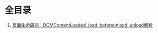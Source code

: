 # 全目录

1. [页面生命周期：DOMContentLoaded, load, beforeunload, unload解析](https://github.com/fyuanfen/note/blob/master/article/HTML/%E9%A1%B5%E9%9D%A2%E7%94%9F%E5%91%BD%E5%91%A8%E6%9C%9F%EF%BC%9ADOMContentLoaded%2C%20load%2C%20beforeunload%2C%20unload%E8%A7%A3%E6%9E%90.md)